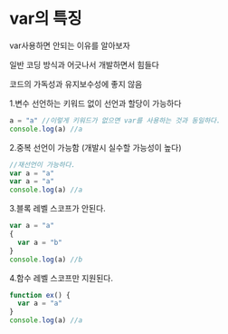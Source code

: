 # var의 특징

var사용하면 안되는 이유를 알아보자

일반 코딩 방식과 어긋나서 개발하면서 힘들다

코드의 가독성과 유지보수성에 좋지 않음

1.변수 선언하는 키워드 없이 선언과 할당이 가능하다

```js
a = "a" //이렇게 키워드가 없으면 var를 사용하는 것과 동일하다.
console.log(a) //a
```

2.중복 선언이 가능함 (개발시 실수할 가능성이 높다)

```js
//재선언이 가능하다.
var a = "a"
var a = "a"
console.log(a) //a
```

3.블록 레벨 스코프가 안된다.

```js
var a = "a"
{
  var a = "b"
}
console.log(a) //b
```

4.함수 레벨 스코프만 지원된다.

```js
function ex() {
  var a = "a"
}
console.log(a) //a
```
